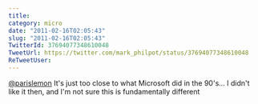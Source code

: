 ```yaml
---
title: 
category: micro
date: "2011-02-16T02:05:43"
slug: "2011-02-16T02:05:43"
TwitterId: 37694077348610048
TweetUrl: https://twitter.com/mark_philpot/status/37694077348610048
ReTweetUser: 
---
```


[@parislemon](https://twitter.com/parislemon) It's just too close to what Microsoft did in the 90's... I didn't like it then, and I'm not sure this is fundamentally different